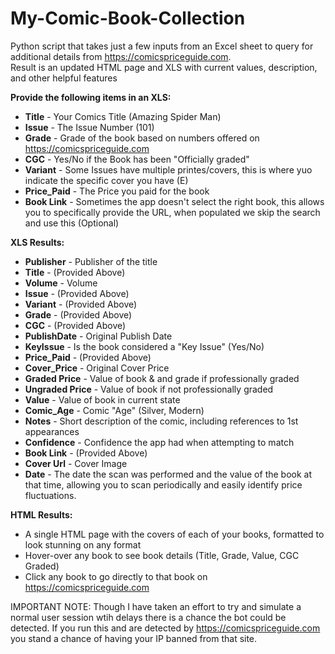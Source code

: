 # My-Comic-Book-Collection
  Python script that takes just a few inputs from an Excel sheet to query for additional details from https://comicspriceguide.com.  
Result is an updated HTML page and XLS with current values, description, and other helpful features

<b>Provide the following items in an XLS:</b>
 - <b>Title</b> - Your Comics Title (Amazing Spider Man)
 - <b>Issue</b> - The Issue Number (101)
 - <b>Grade</b> - Grade of the book based on numbers offered on https://comicspriceguide.com
 - <b>CGC</b> - Yes/No if the Book has been "Officially graded"
 - <b>Variant</b> - Some Issues have multiple printes/covers, this is where yuo indicate the specific cover you have (E)
 - <b>Price_Paid</b> - The Price you paid for the book
 - <b>Book Link</b> - Sometimes the app doesn't select the right book, this allows you to specifically provide the URL, when populated we skip the search and use this (Optional)
 
 <b>XLS Results:</b>
  - <b>Publisher</b> - Publisher of the title
  - <b>Title</b> - (Provided Above)
  - <b>Volume</b> - Volume 
  - <b>Issue</b> - (Provided Above)
  - <b>Variant</b> - (Provided Above)
  - <b>Grade</b> - (Provided Above)
  - <b>CGC</b> - (Provided Above)
  - <b>PublishDate</b> - Original Publish Date
  - <b>KeyIssue</b> - Is the book considered a "Key Issue" (Yes/No)
  - <b>Price_Paid</b> - (Provided Above)
  - <b>Cover_Price</b> - Original Cover Price
  - <b>Graded Price</b> - Value of book & and grade if professionally graded
  - <b>Ungraded Price</b> - Value of book if not professionally graded
  - <b>Value</b> - Value of book in current state
  - <b>Comic_Age</b> - Comic "Age" (Silver, Modern)
  - <b>Notes</b> - Short description of the comic, including references to 1st appearances
  - <b>Confidence</b> - Confidence the app had when attempting to match
  - <b>Book Link</b> - (Provided Above)
  - <b>Cover Url</b> - Cover Image
  - <b>Date</b> - The date the scan was performed and the value of the book at that time, allowing you to scan periodically and easily identify price fluctuations.

<b>HTML Results:</b>
 - A single HTML page with the covers of each of your books, formatted to look stunning on any format
 - Hover-over any book to see book details (Title, Grade, Value, CGC Graded)
 - Click any book to go directly to that book on https://comicspriceguide.com

IMPORTANT NOTE: Though I have taken an effort to try and simulate a normal user session wtih delays there is a chance the bot could be detected.  If you run this and are detected by https://comicspriceguide.com you stand a chance of having your IP banned from that site.
